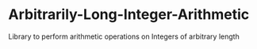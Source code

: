 # Arbitrarily-Long-Integer-Arithmetic
Library to perform arithmetic operations on Integers of arbitrary length
